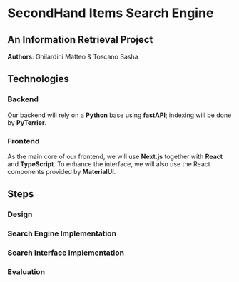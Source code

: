 # SecondHand Items Search Engine

## An Information Retrieval Project

**Authors**: Ghilardini Matteo & Toscano Sasha

## Technologies

### Backend

Our backend will rely on a **Python** base using **fastAPI**; indexing will be done by **PyTerrier**.

### Frontend

As the main core of our frontend, we will use **Next.js** together with **React** and **TypeScript**. To enhance the interface, we will also use the React components provided by **MaterialUI**.

## Steps

### Design
<!-- TODO: Add a picture of the design and the working of the application.
How backend will work (backend itself with PyTerrier), how data are handled, structured, and stored. Show also how frontend and backend will communicate together providing a "documentation-like" fo the RestAPI -->

### Search Engine Implementation
<!-- TODO: how the search engine is actually implemented. Related with the design providing more details related with the implementation; also how the data are provided to the frontend.
RELATED WITH THE BACKEND -->

### Search Interface Implementation
<!-- TODO: how the frontend is implemented -->

### Evaluation
<!-- TODO: How we perform the userEvaluation, what this influence our system,... -->